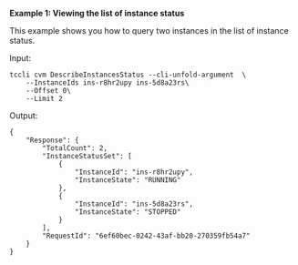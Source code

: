**Example 1: Viewing the list of instance status**

This example shows you how to query two instances in the list of instance status.

Input: 

```
tccli cvm DescribeInstancesStatus --cli-unfold-argument  \
    --InstanceIds ins-r8hr2upy ins-5d8a23rs\
    --Offset 0\
    --Limit 2
```

Output: 
```
{
    "Response": {
        "TotalCount": 2,
        "InstanceStatusSet": [
            {
                "InstanceId": "ins-r8hr2upy",
                "InstanceState": "RUNNING"
            },
            {
                "InstanceId": "ins-5d8a23rs",
                "InstanceState": "STOPPED"
            }
        ],
        "RequestId": "6ef60bec-0242-43af-bb20-270359fb54a7"
    }
}
```

